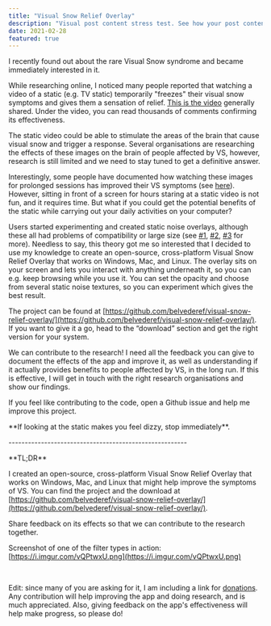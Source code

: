 ```yaml
---
title: "Visual Snow Relief Overlay"
description: "Visual post content stress test. See how your post content is being styled with Tailwind CSS."
date: 2021-02-28
featured: true
---
```


I recently found out about the rare Visual Snow syndrome and became immediately interested in it.

While researching online, I noticed many people reported that watching a video of a static (e.g. TV static) temporarily "freezes" their visual snow symptoms and gives them a sensation of relief. [This is the video](https://www.youtube.com/watch?v=800f9UNiF4Y) generally shared. Under the video, you can read thousands of comments confirming its effectiveness.

The static video could be able to stimulate the areas of the brain that cause visual snow and trigger a response. Several organisations are researching the effects of these images on the brain of people affected by VS, however, research is still limited and we need to stay tuned to get a definitive answer.

Interestingly, some people have documented how watching these images for prolonged sessions has improved their VS symptoms (see [here](https://mvertigo.org/t/how-i-cured-my-palinopsia/15781)). However, sitting in front of a screen for hours staring at a static video is not fun, and it requires time. But what if you could get the potential benefits of the static while carrying out your daily activities on your computer?

Users started experimenting and created static noise overlays, although these all had problems of compatibility or large size (see [\#1](https://www.reddit.com/r/visualsnow/comments/jlwpae/working_on_a_program_that_overlays_your_screen/), [\#2](https://www.reddit.com/r/visualsnow/comments/jzgjs0/improved_foss_visual_snow_screen_overlay_for_vs/), [\#3](https://www.reddit.com/r/ItalyInformatica/comments/jrprun/fare_due_soldi_e_aiutare_chi_soffre_di_visualsnow/) for more). Needless to say, this theory got me so interested that I decided to use my knowledge to create an open-source, cross-platform Visual Snow Relief Overlay that works on Windows, Mac, and Linux. The overlay sits on your screen and lets you interact with anything underneath it, so you can e.g. keep browsing while you use it. You can set the opacity and choose from several static noise textures, so you can experiment which gives the best result.

The project can be found at [https://github.com/belvederef/visual-snow-relief-overlay/](https://github.com/belvederef/visual-snow-relief-overlay/). If you want to give it a go, head to the “download” section and get the right version for your system.

We can contribute to the research! I need all the feedback you can give to document the effects of the app and improve it, as well as understanding if it actually provides benefits to people affected by VS, in the long run. If this is effective, I will get in touch with the right research organisations and show our findings.

If you feel like contributing to the code, open a Github issue and help me improve this project.

\*\*If looking at the static makes you feel dizzy, stop immediately\*\*.

\-------------------------------------------------------

\*\*TL;DR\*\*

I created an open-source, cross-platform Visual Snow Relief Overlay that works on Windows, Mac, and Linux that might help improve the symptoms of VS. You can find the project and the download at [https://github.com/belvederef/visual-snow-relief-overlay/](https://github.com/belvederef/visual-snow-relief-overlay/).

Share feedback on its effects so that we can contribute to the research together.

Screenshot of one of the filter types in action: [https://i.imgur.com/vQPtwxU.png](https://i.imgur.com/vQPtwxU.png)

&#x200B;

Edit: since many of you are asking for it, I am including a link for [donations](https://ko-fi.com/belvederef). Any contribution will help improving the app and doing research, and is much appreciated. Also, giving feedback on the app's effectiveness will help make progress, so please do!

